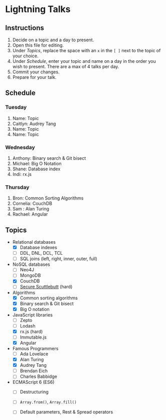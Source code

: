 # Lightning Talks

## Instructions

1. Decide on a topic and a day to present.
2. Open this file for editing.
3. Under _Topics_, replace the space with an `x` in the `[ ]` next to the topic of your choice.
4. Under _Schedule_, enter your topic and name on a day in the order you wish to present. There are a max of 4 talks per day.
5. Commit your changes.
6. Prepare for your talk.


## Schedule

### Tuesday

1. Name: Topic
2. Caitlyn: Audrey Tang
3. Name: Topic
4. Name: Topic


### Wednesday

1. Anthony: Binary search & Git bisect
2. Michael: Big O Notation
3. Shane: Database index
4. Indi: rx.js


### Thursday

1. Bron: Common Sorting Algorithms
2. Cornelia: CouchDB
3. Sam : Alan Turing
4. Rachael: Angular


## Topics

* Relational databases
  - [X] Database indexes
  - [ ] DDL, DNL, DCL, TCL
  - [ ] SQL joins (left, right, inner, outer, full)

* NoSQL databases
  - [ ] Neo4J
  - [ ] MongoDB
  - [X] CouchDB
  - [ ] [Secure Scuttlebutt](https://ssbc.github.io/secure-scuttlebutt/) (hard)

* Algorithms
  - [X] Common sorting algorithms
  - [X] Binary search & Git bisect
  - [X] Big O notation

* JavaScript libraries
  - [ ] Zepto
  - [ ] Lodash
  - [x] rx.js (hard)
  - [ ] Immutable.js
  - [x] Angular

* Famous Programmers
  - [ ] Ada Lovelace
  - [x] Alan Turing
  - [x] Audrey Tang
  - [ ] Brendan Eich
  - [ ] Charles Babbidge

* ECMAScript 6 (ES6)
  - [ ] Destructuring
  - [ ] `Array.from()`, `Array.fill()`
  - [ ] Default parameters, Rest & Spread operators


